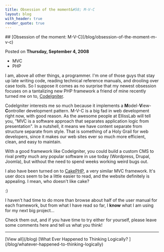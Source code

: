```yaml
---
title: Obsession of the moment&#58; M-V-C
layout: blog
with_header: true
render_quote: true
---
```


<div class="post-title" markdown="1">
## [Obsession of the moment: M-V-C](/blog/obsession-of-the-moment-m-v-c)

Posted on **Thursday, September 4, 2008**
</div>

<ul class="post-tags-list">
<li><span class="badge badge-success p-2">MVC</span></li>
<li><span class="badge badge-success p-2">PHP</span></li>
</ul>

I am, above all other things, a programmer. I'm one of those guys that stay up late writing code, reading technical reference manuals, and drooling over case tools. So I suppose it comes as no surprise that my newest obsession focuses on a tantalizing new PHP framework a friend of mine recently turned me on to, [CodeIgniter](http://codeigniter.com/).

CodeIgniter interests me so much because it implements a **M**odel-**V**iew-**C**ontroller development pattern. M-V-C is a big fad in web development right now, with good reason. As the awesome people at EllissLab will tell you, "MVC is a software approach that separates application logic from presentation". In a nutshell, it means we have content separate from structure separate from style. That is something of a Holy Grail for web developers, since it makes our web sites ever so much more efficient, clean, and easy to maintain.

With a good framework like CodeIgniter, you could build a custom CMS to rival pretty much any popular software in use today (Wordpress, Drupal, Joomla), but without the need to spend weeks working weird bugs out.

I also have been turned on to [CakePHP](http://cakephp.org/), a very similar MVC framework. It's user docs seem to be a little easier to read, and the website definitely is appealing. I mean, who doesn't like cake?

:)

I haven't had time to do more than browse about half of the user manual for each framework, but from what I have read so far, I **know** what I am using for my next big project...

Check them out, and if you have time to try either for yourself, please leave some comments here and tell us what you think!

---

<div class="blog-pager" markdown="1">
[View all](/blog)
[What Ever Happened to Thinking Logically? <i class="fas fa-chevron-right"></i>](/blog/whatever-happened-to-thinking-logically)
</div>

